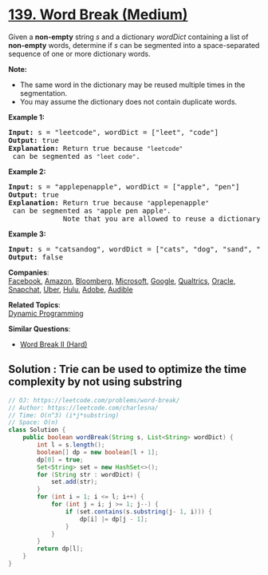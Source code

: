 # [139. Word Break (Medium)](https://leetcode.com/problems/word-break/)

<p>Given a <strong>non-empty</strong> string <em>s</em> and a dictionary <em>wordDict</em> containing a list of <strong>non-empty</strong> words, determine if <em>s</em> can be segmented into a space-separated sequence of one or more dictionary words.</p>

<p><strong>Note:</strong></p>

<ul>
	<li>The same word in the dictionary may be reused multiple times in the segmentation.</li>
	<li>You may assume the dictionary does not contain duplicate words.</li>
</ul>

<p><strong>Example 1:</strong></p>

<pre><strong>Input:</strong> s = "leetcode", wordDict = ["leet", "code"]
<strong>Output:</strong> true
<strong>Explanation:</strong> Return true because <code>"leetcode"</code> can be segmented as <code>"leet code"</code>.
</pre>

<p><strong>Example 2:</strong></p>

<pre><strong>Input:</strong> s = "applepenapple", wordDict = ["apple", "pen"]
<strong>Output:</strong> true
<strong>Explanation:</strong> Return true because <code>"</code>applepenapple<code>"</code> can be segmented as <code>"</code>apple pen apple<code>"</code>.
&nbsp;            Note that you are allowed to reuse a dictionary word.
</pre>

<p><strong>Example 3:</strong></p>

<pre><strong>Input:</strong> s = "catsandog", wordDict = ["cats", "dog", "sand", "and", "cat"]
<strong>Output:</strong> false
</pre>


**Companies**:  
[Facebook](https://leetcode.com/company/facebook), [Amazon](https://leetcode.com/company/amazon), [Bloomberg](https://leetcode.com/company/bloomberg), [Microsoft](https://leetcode.com/company/microsoft), [Google](https://leetcode.com/company/google), [Qualtrics](https://leetcode.com/company/qualtrics), [Oracle](https://leetcode.com/company/oracle), [Snapchat](https://leetcode.com/company/snapchat), [Uber](https://leetcode.com/company/uber), [Hulu](https://leetcode.com/company/hulu), [Adobe](https://leetcode.com/company/adobe), [Audible](https://leetcode.com/company/audible)

**Related Topics**:  
[Dynamic Programming](https://leetcode.com/tag/dynamic-programming/)

**Similar Questions**:
* [Word Break II (Hard)](https://leetcode.com/problems/word-break-ii/)

## Solution : Trie can be used to optimize the time complexity by not using substring

```java
// OJ: https://leetcode.com/problems/word-break/
// Author: https://leetcode.com/charlesna/
// Time: O(n^3) (i*j*substring)
// Space: O(n)
class Solution {
    public boolean wordBreak(String s, List<String> wordDict) {
        int l = s.length();
        boolean[] dp = new boolean[l + 1];
        dp[0] = true;
        Set<String> set = new HashSet<>();
        for (String str : wordDict) {
            set.add(str);
        }
        for (int i = 1; i <= l; i++) {
            for (int j = i; j >= 1; j--) {
                if (set.contains(s.substring(j- 1, i))) {
                    dp[i] |= dp[j - 1];
                }
            }
        }
        return dp[l];
    }
}
```